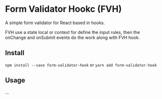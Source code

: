 # Form Validator Hookc (FVH)

A simple form validator for React based in hooks.

FVH use a state local or context for define the input rules,  then the onChange and onSubmit events do the work along with FVH hook.

## Install

`npm install --save form-validator-hook`
or
`yarn add form-validator-hook`

## Usage

...